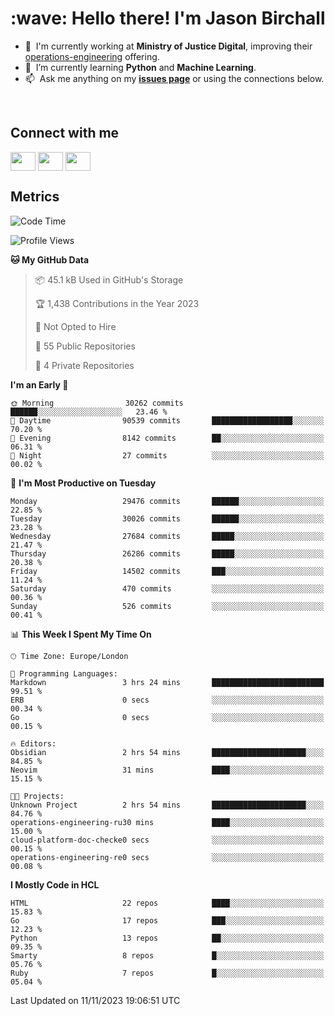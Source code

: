 <h1 align="left" id="jason-title">:wave: Hello there! I'm Jason Birchall</h1>

- :office: &nbsp;I'm currently working at **Ministry of Justice Digital**, improving their [operations-engineering](https://github.com/ministryofjustice/operations-engineering) offering.
- :seedling: &nbsp;I’m currently learning **Python** and **Machine Learning**.
- :mailbox: &nbsp;Ask me anything on my **[issues page]** or using the connections below.


<br>

<h2>Connect with me</h2>
<p>
<a href="https://twitter.com/jsonBirchall" target="blank"><img align="center" src="https://cdn.jsdelivr.net/npm/simple-icons@3.0.1/icons/twitter.svg" alt="" height="30" width="40" /></a>
<a href="https://keybase.io/json0" target="blank"><img align="center" src="https://cdn.jsdelivr.net/npm/simple-icons@3.0.1/icons/keybase.svg" alt="" height="30" width="40" /></a>
<a href="https://www.reddit.com/user/kakorate" target="blank"><img align="center" src="https://cdn.jsdelivr.net/npm/simple-icons@3.0.1/icons/reddit.svg" alt="" height="30" width="40" /></a>
</p>

<h2>Metrics</h2>

<!--START_SECTION:waka-->
![Code Time](http://img.shields.io/badge/Code%20Time-1%2C238%20hrs%2042%20mins-blue)

![Profile Views](http://img.shields.io/badge/Profile%20Views-0-blue)

**🐱 My GitHub Data** 

> 📦 45.1 kB Used in GitHub's Storage 
 > 
> 🏆 1,438 Contributions in the Year 2023
 > 
> 🚫 Not Opted to Hire
 > 
> 📜 55 Public Repositories 
 > 
> 🔑 4 Private Repositories 
 > 
**I'm an Early 🐤** 

```text
🌞 Morning                30262 commits       ██████░░░░░░░░░░░░░░░░░░░   23.46 % 
🌆 Daytime                90539 commits       ██████████████████░░░░░░░   70.20 % 
🌃 Evening                8142 commits        ██░░░░░░░░░░░░░░░░░░░░░░░   06.31 % 
🌙 Night                  27 commits          ░░░░░░░░░░░░░░░░░░░░░░░░░   00.02 % 
```
📅 **I'm Most Productive on Tuesday** 

```text
Monday                   29476 commits       ██████░░░░░░░░░░░░░░░░░░░   22.85 % 
Tuesday                  30026 commits       ██████░░░░░░░░░░░░░░░░░░░   23.28 % 
Wednesday                27684 commits       █████░░░░░░░░░░░░░░░░░░░░   21.47 % 
Thursday                 26286 commits       █████░░░░░░░░░░░░░░░░░░░░   20.38 % 
Friday                   14502 commits       ███░░░░░░░░░░░░░░░░░░░░░░   11.24 % 
Saturday                 470 commits         ░░░░░░░░░░░░░░░░░░░░░░░░░   00.36 % 
Sunday                   526 commits         ░░░░░░░░░░░░░░░░░░░░░░░░░   00.41 % 
```


📊 **This Week I Spent My Time On** 

```text
🕑︎ Time Zone: Europe/London

💬 Programming Languages: 
Markdown                 3 hrs 24 mins       █████████████████████████   99.51 % 
ERB                      0 secs              ░░░░░░░░░░░░░░░░░░░░░░░░░   00.34 % 
Go                       0 secs              ░░░░░░░░░░░░░░░░░░░░░░░░░   00.15 % 

🔥 Editors: 
Obsidian                 2 hrs 54 mins       █████████████████████░░░░   84.85 % 
Neovim                   31 mins             ████░░░░░░░░░░░░░░░░░░░░░   15.15 % 

🐱‍💻 Projects: 
Unknown Project          2 hrs 54 mins       █████████████████████░░░░   84.76 % 
operations-engineering-ru30 mins             ████░░░░░░░░░░░░░░░░░░░░░   15.00 % 
cloud-platform-doc-checke0 secs              ░░░░░░░░░░░░░░░░░░░░░░░░░   00.15 % 
operations-engineering-re0 secs              ░░░░░░░░░░░░░░░░░░░░░░░░░   00.08 % 
```

**I Mostly Code in HCL** 

```text
HTML                     22 repos            ████░░░░░░░░░░░░░░░░░░░░░   15.83 % 
Go                       17 repos            ███░░░░░░░░░░░░░░░░░░░░░░   12.23 % 
Python                   13 repos            ██░░░░░░░░░░░░░░░░░░░░░░░   09.35 % 
Smarty                   8 repos             █░░░░░░░░░░░░░░░░░░░░░░░░   05.76 % 
Ruby                     7 repos             █░░░░░░░░░░░░░░░░░░░░░░░░   05.04 % 
```




 Last Updated on 11/11/2023 19:06:51 UTC
<!--END_SECTION:waka-->

<!-- links -->

[issues page]: https://github.com/jasonBirchall/jasonBirchall/issues "jasonBirchall/issues"
